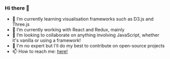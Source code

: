 ### Hi there 👋

- 🔭 I’m currently learning visualisation frameworks such as D3.js and Three.js
- 🌱 I’m currently working with React and Redux, mainly
- 👯 I’m looking to collaborate on anything involving JavaScript, whether it's vanilla or using a framework!
- 💬 I'm no expert but I'll do my best to contribute on open-source projects
- 📫 How to reach me: [here!](https://www.linkedin.com/in/lara-minski/)


